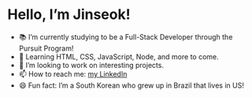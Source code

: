 # Hello, I’m Jinseok!

- 📚 I’m currently studying to be a Full-Stack Developer through the Pursuit Program!
- 🌱 Learning HTML, CSS, JavaScript, Node, and more to come.
- 🤔 I’m looking to work on interesting projects.
- 📫 How to reach me: [my LinkedIn](https://www.linkedin.com/in/jinseok-jung/)
- 😄 Fun fact: I’m a South Korean who grew up in Brazil that lives in US!
